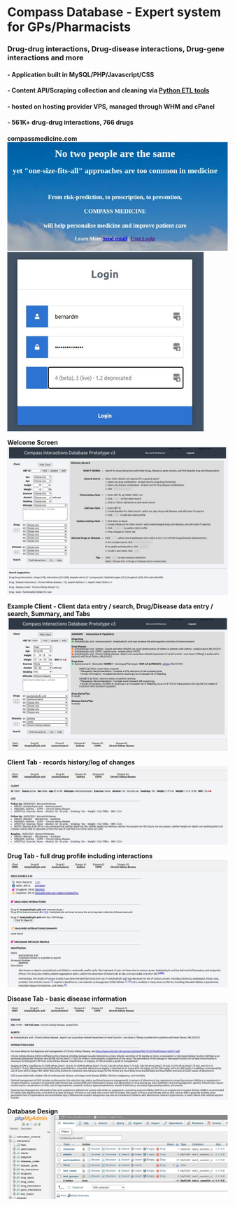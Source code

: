 # Compass Database - Expert system for GPs/Pharmacists
### Drug-drug interactions, Drug-disease interactions, Drug-gene interactions and more
#### - Application built in MySQL/PHP/Javascript/CSS
#### - Content API/Scraping collection and cleaning via <a href="https://github.com/bjmcnamee/Compass_ETL">Python ETL tools</a>
#### - hosted on hosting provider VPS, managed through WHM and cPanel
#### - 561K+ drug-drug interactions, 766 drugs
####
<b>compassmedicine.com</b><br>
![Website](/assets/Screenshots/01.jpg)
![Secure Login](/assets/Screenshots/02.jpg)

<b>Welcome Screen</b>
![Welcome Screen](/assets/Screenshots/03.jpg)

<b>Example Client - Client data entry / search, Drug/Disease data entry / search, Summary, and Tabs</b>
![Example Client](/assets/Screenshots/04.jpg)

<b>Client Tab - records history/log of changes</b>
![Client History](/assets/Screenshots/05.jpg)

<b>Drug Tab - full drug profile including interactions</b>
![Drug Detail Tab](/assets/Screenshots/06.jpg)

<b>Disease Tab - basic disease information</b>
![Disease Detail Tab](/assets/Screenshots/07.jpg)

<b>Database Design</b>
![MySQL Database Design](/assets/Screenshots/10.jpg)
